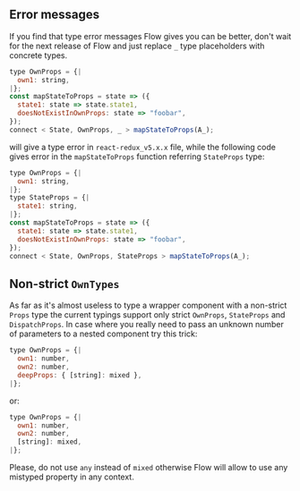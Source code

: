## Error messages

If you find that type error messages Flow gives you can be better, don't wait for the next release of Flow and just replace `_` type placeholders with concrete types.

```js
type OwnProps = {|
  own1: string,
|};
const mapStateToProps = state => ({
  state1: state => state.state1,
  doesNotExistInOwnProps: state => "foobar",
});
connect < State, OwnProps, _ > mapStateToProps(A_);
```

will give a type error in `react-redux_v5.x.x` file, while the following code gives error in the `mapStateToProps` function referring `StateProps` type:

```js
type OwnProps = {|
  own1: string,
|};
type StateProps = {|
  state1: string,
|};
const mapStateToProps = state => ({
  state1: state => state.state1,
  doesNotExistInOwnProps: state => "foobar",
});
connect < State, OwnProps, StateProps > mapStateToProps(A_);
```

## Non-strict `OwnTypes`

As far as it's almost useless to type a wrapper component with a non-strict `Props` type the current typings support only strict `OwnProps`, `StateProps` and `DispatchProps`. In case where you really need to pass an unknown number of parameters to a nested component try this trick:

```js
type OwnProps = {|
  own1: number,
  own2: number,
  deepProps: { [string]: mixed },
|};
```

or:

```js
type OwnProps = {|
  own1: number,
  own2: number,
  [string]: mixed,
|};
```

Please, do not use `any` instead of `mixed` otherwise Flow will allow to use any mistyped property in any context.
